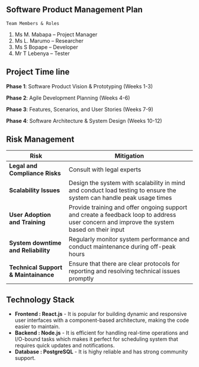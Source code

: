 ## Software Product Management Plan

    Team Members & Roles
1.	Ms M. Mabapa – Project Manager
2.	Ms L. Marumo – Researcher
3.	Ms S Bopape – Developer
4.	Mr T Lebenya – Tester 

## Project Time line

**Phase 1**: Software Product Vision & Prototyping (Weeks 1-3) 

**Phase 2**: Agile Development Planning (Weeks 4-6) 
 
**Phase 3**: Features, Scenarios, and User Stories (Weeks 7-9) 
 
**Phase 4**: Software Architecture & System Design (Weeks 10-12)

## Risk Management 
| **Risk** | **Mitigation** |
|---       | ---            |
| **Legal and Compliance Risks** | Consult with legal experts |
| **Scalability Issues** | Design the system with scalability in mind and conduct load testing to ensure the system can handle peak usage times |
| **User Adoption and Training** | Provide training and offer ongoing support and create a feedback loop to address user concern and improve the system based on their input |
| **System downtime and Reliability** | Regularly monitor system performance and conduct maintenance during off-peak hours |
| **Technical Support & Maintainance** | Ensure that there are clear protocols for reporting and resolving technical issues promptly |

## Technology Stack
- **Frontend : React.js** - It is popular for building dynamic and responsive user interfaces with a component-based architecture, making the code easier to maintain.
- **Backend : Node.js** - It is efficient for handling real-time operations and I/O-bound tasks which makes it perfect for scheduling system that requires quick updates and notifications.
- **Database : PostgreSQL** - It is highy reliable and has strong community support.
